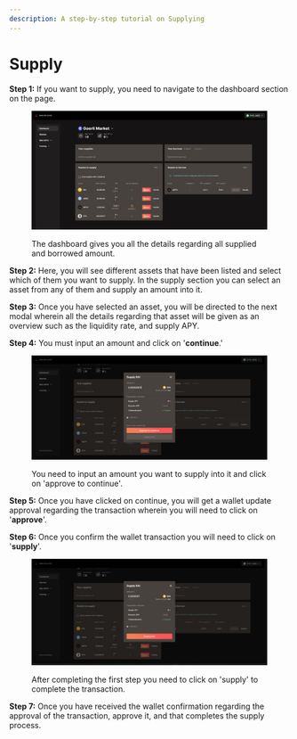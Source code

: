 ```yaml
---
description: A step-by-step tutorial on Supplying
---
```


# Supply

**Step 1:** If you want to supply, you need to navigate to the dashboard section on the page.&#x20;

<figure><img src="../.gitbook/assets/1 (2).jpg" alt=""><figcaption><p>The dashboard gives you all the details regarding all supplied and borrowed amount. </p></figcaption></figure>



**Step 2:** Here, you will see different assets that have been listed and select which of them you want to supply.  In the supply section you can select an asset from any of them and supply an amount into it.&#x20;

**Step 3:** Once you have selected an asset, you will be directed to the next modal wherein all the details regarding that asset will be given as an overview such as the liquidity rate, and supply APY.&#x20;

**Step 4:** You must input an amount and click on '**continue**.'&#x20;

<figure><img src="../.gitbook/assets/2 (1) (1).jpg" alt=""><figcaption><p>You need to input an amount you want to supply into it and click on 'approve to continue'. </p></figcaption></figure>



**Step 5:** Once you have clicked on continue, you will get a wallet update approval regarding the transaction wherein you will need to click on '**approve**'.

**Step 6:** Once you confirm the wallet transaction you will need to click on '**supply**'.

<figure><img src="../.gitbook/assets/3 (1).jpg" alt=""><figcaption><p>After completing the first step you need to click on 'supply' to complete the transaction. </p></figcaption></figure>

**Step 7:** Once you have received the wallet confirmation regarding the approval of the transaction, approve it, and that completes the supply process.&#x20;
